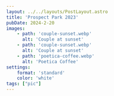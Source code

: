 ```yaml
---
layout: ../../layouts/PostLayout.astro
title: 'Prospect Park 2023'
pubDate: 2024-2-20
images:
    - path: 'couple-sunset.webp'
      alt: 'Couple at sunset'
    - path: 'couple-sunset.webp'
      alt: 'Couple at sunset'
    - path: 'poetica-coffee.webp'
      alt: 'Poetica Coffee'
settings:
    format: 'standard'
    color: 'white'
tags: ["pic"]
---
```

